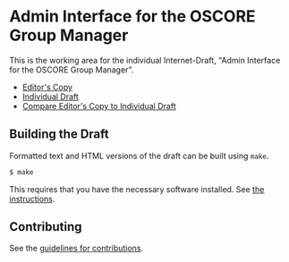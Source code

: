 # Admin Interface for the OSCORE Group Manager

This is the working area for the individual Internet-Draft, "Admin Interface for the OSCORE Group Manager".

* [Editor's Copy](https://ace-wg.github.io/ace-oscore-gm-admin/#go.draft-tiloca-ace-oscore-gm-admin.html)
* [Individual Draft](https://tools.ietf.org/html/draft-tiloca-ace-oscore-gm-admin)
* [Compare Editor's Copy to Individual Draft](https://ace-wg.github.io/ace-oscore-gm-admin/#go.draft-tiloca-ace-oscore-gm-admin.diff)

## Building the Draft

Formatted text and HTML versions of the draft can be built using `make`.

```sh
$ make
```

This requires that you have the necessary software installed.  See
[the instructions](https://github.com/martinthomson/i-d-template/blob/master/doc/SETUP.md).


## Contributing

See the
[guidelines for contributions](https://github.com/ace-wg/ace-oscore-gm-admin/blob/master/CONTRIBUTING.md).
